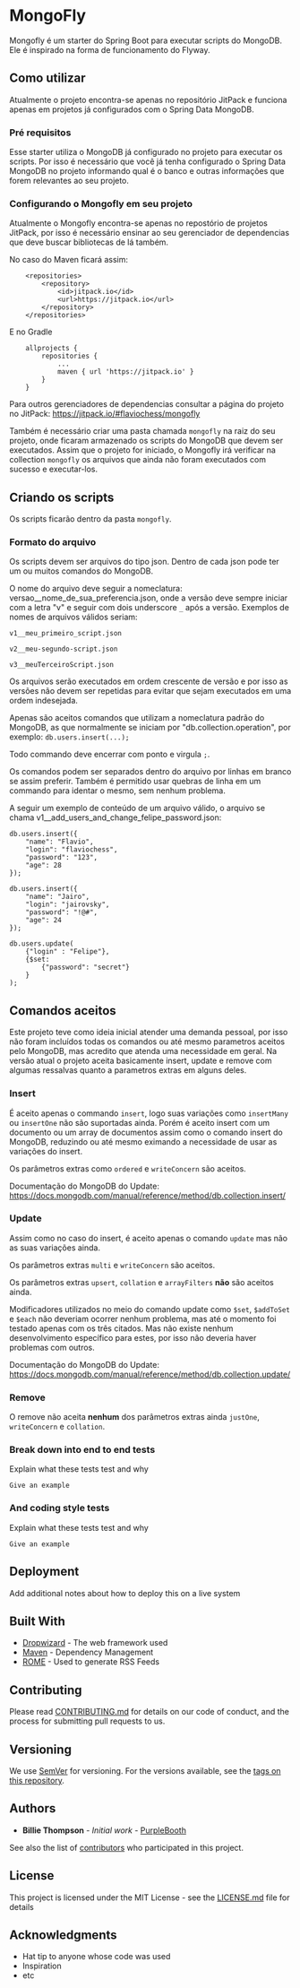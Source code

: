 # MongoFly

Mongofly é um starter do Spring Boot para executar scripts do MongoDB. Ele é inspirado na forma de funcionamento do Flyway.

## Como utilizar

Atualmente o projeto encontra-se apenas no repositório JitPack e funciona apenas em projetos já configurados com o Spring Data MongoDB.

### Pré requisitos

Esse starter utiliza o MongoDB já configurado no projeto para executar os scripts. Por isso é necessário que você já tenha configurado o Spring Data MongoDB no projeto informando qual é o banco e outras informações que forem relevantes ao seu projeto.

### Configurando o Mongofly em seu projeto

Atualmente o Mongofly encontra-se apenas no repostório de projetos JitPack, por isso é necessário ensinar ao seu gerenciador de dependencias que deve buscar bibliotecas de lá também.

No caso do Maven ficará assim:

```
    <repositories>
        <repository>
            <id>jitpack.io</id>
            <url>https://jitpack.io</url>
        </repository>
    </repositories>
```

E no Gradle

```
    allprojects {
		repositories {
			...
			maven { url 'https://jitpack.io' }
		}
	}
```

Para outros gerenciadores de dependencias consultar a página do projeto no JitPack: https://jitpack.io/#flaviochess/mongofly

Também é necessário criar uma pasta chamada `mongofly` na raiz do seu projeto, onde ficaram armazenado os scripts do MongoDB que devem ser executados. Assim que o projeto for iniciado, o Mongofly irá verificar na collection `mongofly` os arquivos que ainda não foram executados com sucesso e executar-los.

## Criando os scripts

Os scripts ficarão dentro da pasta `mongofly`.

### Formato do arquivo

Os scripts devem ser arquivos do tipo json. Dentro de cada json pode ter um ou muitos comandos do MongoDB.

O nome do arquivo deve seguir a nomeclatura: versao__nome_de_sua_preferencia.json, onde a versão deve sempre iniciar com a letra "v" e seguir com dois underscore `_` após a versão. Exemplos de nomes de arquivos válidos seriam:

```
v1__meu_primeiro_script.json

v2__meu-segundo-script.json

v3__meuTerceiroScript.json
```

Os arquivos serão executados em ordem crescente de versão e por isso as versões não devem ser repetidas para evitar que sejam executados em uma ordem indesejada.

Apenas são aceitos comandos que utilizam a nomeclatura padrão do MongoDB, as que normalmente se iniciam por "db.collection.operation", por exemplo: `db.users.insert(...);`

Todo commando deve encerrar com ponto e virgula `;`.

Os comandos podem ser separados dentro do arquivo por linhas em branco se assim preferir. Também é permitido usar quebras de linha em um commando para identar o mesmo, sem nenhum problema.

A seguir um exemplo de conteúdo de um arquivo válido, o arquivo se chama v1__add_users_and_change_felipe_password.json:

```
db.users.insert({
    "name": "Flavio",
    "login": "flaviochess",
    "password": "123",
    "age": 28
});

db.users.insert({
    "name": "Jairo",
    "login": "jairovsky",
    "password": "!@#",
    "age": 24
});

db.users.update(
    {"login" : "Felipe"}, 
    {$set: 
        {"password": "secret"}
    }
);
```

## Comandos aceitos

Este projeto teve como ideia inicial atender uma demanda pessoal, por isso não foram incluídos todas os comandos ou até mesmo parametros aceitos pelo MongoDB, mas acredito que atenda uma necessidade em geral. Na versão atual o projeto aceita basicamente insert, update e remove com algumas ressalvas quanto a parametros extras em alguns deles.

### Insert

É aceito apenas o commando `insert`, logo suas variações como `insertMany` ou `insertOne` não são suportadas ainda. Porém é aceito insert com um documento ou um array de documentos assim como o comando insert do MongoDB, reduzindo ou até mesmo eximando a necessidade de usar as variações do insert.

Os parâmetros extras como `ordered` e `writeConcern` são aceitos.

Documentação do MongoDB do Update: https://docs.mongodb.com/manual/reference/method/db.collection.insert/

### Update

Assim como no caso do insert, é aceito apenas o comando `update` mas não as suas variações ainda.

Os parâmetros extras `multi` e `writeConcern` são aceitos.

Os parâmetros extras `upsert`, `collation` e `arrayFilters` **não** são aceitos ainda.

Modificadores utilizados no meio do comando update como `$set`, `$addToSet` e `$each` não deveriam ocorrer nenhum problema, mas até o momento foi testado apenas com os três citados. Mas não existe nenhum desenvolvimento específico para estes, por isso não deveria haver problemas com outros.

Documentação do MongoDB do Update: https://docs.mongodb.com/manual/reference/method/db.collection.update/

### Remove

O remove não aceita **nenhum** dos parâmetros extras ainda `justOne`, `writeConcern` e `collation`.


### Break down into end to end tests

Explain what these tests test and why

```
Give an example
```

### And coding style tests

Explain what these tests test and why

```
Give an example
```

## Deployment

Add additional notes about how to deploy this on a live system

## Built With

* [Dropwizard](http://www.dropwizard.io/1.0.2/docs/) - The web framework used
* [Maven](https://maven.apache.org/) - Dependency Management
* [ROME](https://rometools.github.io/rome/) - Used to generate RSS Feeds

## Contributing

Please read [CONTRIBUTING.md](https://gist.github.com/PurpleBooth/b24679402957c63ec426) for details on our code of conduct, and the process for submitting pull requests to us.

## Versioning

We use [SemVer](http://semver.org/) for versioning. For the versions available, see the [tags on this repository](https://github.com/your/project/tags). 

## Authors

* **Billie Thompson** - *Initial work* - [PurpleBooth](https://github.com/PurpleBooth)

See also the list of [contributors](https://github.com/your/project/contributors) who participated in this project.

## License

This project is licensed under the MIT License - see the [LICENSE.md](LICENSE.md) file for details

## Acknowledgments

* Hat tip to anyone whose code was used
* Inspiration
* etc

